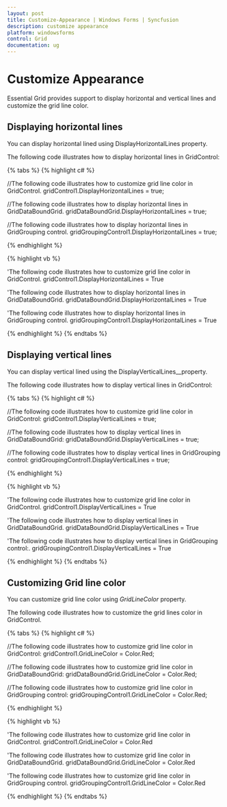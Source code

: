```yaml
---
layout: post
title: Customize-Appearance | Windows Forms | Syncfusion
description: customize appearance 
platform: windowsforms
control: Grid
documentation: ug
---
```


# Customize Appearance 

Essential Grid provides support to display horizontal and vertical lines and customize the grid line color. 

## Displaying horizontal lines

You can display horizontal lined using DisplayHorizontalLines property. 

The following code illustrates how to display horizontal lines in GridControl: 

{% tabs %}
{% highlight c# %}

//The following code illustrates how to customize grid line color in GridControl.
gridControl1.DisplayHorizontalLines = true;

//The following code illustrates how to display horizontal lines in GridDataBoundGrid.
gridDataBoundGrid.DisplayHorizontalLines = true;

//The following code illustrates how to display horizontal lines in GridGrouping control.
gridGroupingControl1.DisplayHorizontalLines = true;

{% endhighlight %}

{% highlight vb %}

'The following code illustrates how to customize grid line color in GridControl.
gridControl1.DisplayHorizontalLines = True

'The following code illustrates how to display horizontal lines in GridDataBoundGrid. 
gridDataBoundGrid.DisplayHorizontalLines = True

'The following code illustrates how to display horizontal lines in GridGrouping control. 
gridGroupingControl1.DisplayHorizontalLines = True

{% endhighlight %}
{% endtabs %}

## Displaying vertical lines

You can display vertical lined using the DisplayVerticalLines__property. 

The following code illustrates how to display vertical lines in GridControl: 

{% tabs %}
{% highlight c# %}

//The following code illustrates how to customize grid line color in GridControl:
gridControl1.DisplayVerticalLines = true;

//The following code illustrates how to display vertical lines in GridDataBoundGrid: 
gridDataBoundGrid.DisplayVerticalLines = true;

//The following code illustrates how to display vertical lines in GridGrouping control: 
gridGroupingControl1.DisplayVerticalLines = true;

{% endhighlight %}

{% highlight vb %}

'The following code illustrates how to customize grid line color in GridControl.
gridControl1.DisplayVerticalLines = True

'The following code illustrates how to display vertical lines in GridDataBoundGrid.
gridDataBoundGrid.DisplayVerticalLines = True

'The following code illustrates how to display vertical lines in GridGrouping control:.
gridGroupingControl1.DisplayVerticalLines = True

{% endhighlight %}
{% endtabs %}

## Customizing Grid line color

You can customize grid line color using _GridLineColor_ property. 

The following code illustrates how to customize the grid lines color in GridControl.

{% tabs %}
{% highlight c# %}

//The following code illustrates how to customize grid line color in GridControl:
gridControl1.GridLineColor = Color.Red;

//The following code illustrates how to customize grid line color in GridDataBoundGrid: 
gridDataBoundGrid.GridLineColor = Color.Red;

//The following code illustrates how to customize grid line color in GridGrouping control: 
gridGroupingControl1.GridLineColor = Color.Red;

{% endhighlight %}

{% highlight vb %}

'The following code illustrates how to customize grid line color in GridControl.
gridControl1.GridLineColor = Color.Red

'The following code illustrates how to customize grid line color in GridDataBoundGrid.
gridDataBoundGrid.GridLineColor = Color.Red

'The following code illustrates how to customize grid line color in GridGrouping control.
gridGroupingControl1.GridLineColor = Color.Red

{% endhighlight %}
{% endtabs %}

